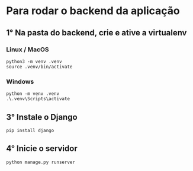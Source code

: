 # Para rodar o backend da aplicação

## 1° Na pasta do backend, crie e ative a virtualenv

### Linux / MacOS

    python3 -m venv .venv
    source .venv/bin/activate

### Windows

    python -m venv .venv
    .\.venv\Scripts\activate

## 3° Instale o Django

    pip install django

## 4° Inicie o servidor

    python manage.py runserver